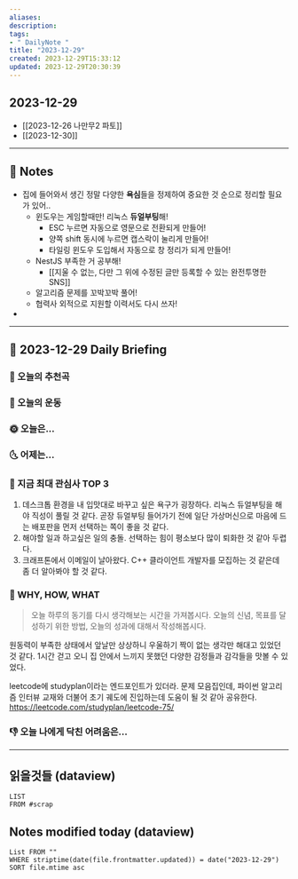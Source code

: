 ```yaml
---
aliases: 
description:
tags:
- " DailyNote "
title: "2023-12-29"
created: 2023-12-29T15:33:12
updated: 2023-12-29T20:30:39
---
```


## 2023-12-29

- [[2023-12-26 나만무2 파토]] 
- [[2023-12-30]]

---

## 📝 Notes

- 집에 들어와서 생긴 정말 다양한 **욕심**들을 정제하여 중요한 것 순으로 정리할 필요가 있어..
	- 윈도우는 게임할때만! 리눅스 **듀얼부팅**해!
		- ESC 누르면 자동으로 영문으로 전환되게 만들어!
		- 양쪽 shift 동시에 누르면 캡스락이 눌리게 만들어!
		- 타일링 윈도우 도입해서 자동으로 창 정리가 되게 만들어!
	- NestJS 부족한 거 공부해!
		- [[지울 수 없는, 다만 그 위에 수정된 글만 등록할 수 있는 완전투명한 SNS]]
	- 알고리즘 문제를 꼬박꼬박 풀어!
	- 협력사 외적으로 지원할 이력서도 다시 쓰자!
- 


---

## 📅 2023-12-29 Daily Briefing

### 🎵 오늘의 추천곡

### 🏃 오늘의 운동

### 🌞 오늘은...

### 🌜 어제는...

### 🧠 지금 최대 관심사 TOP 3

1. 데스크톱 환경을 내 입맛대로 바꾸고 싶은 욕구가 굉장하다. 리눅스 듀얼부팅을 해야 직성이 풀릴 것 같다. 곧장 듀얼부팅 들어가기 전에 일단 가상머신으로 마음에 드는 배포판을 먼저 선택하는 쪽이 좋을 것 같다.
2. 해야할 일과 하고싶은 일의 충돌. 선택하는 힘이 평소보다 많이 퇴화한 것 같아 두렵다.
3. 크래프톤에서 이메일이 날아왔다. C++ 클라이언트 개발자를 모집하는 것 같은데 좀 더 알아봐야 할 것 같다.

### 🚀 WHY, HOW, WHAT

> 오늘 하루의 동기를 다시 생각해보는 시간을 가져봅시다. 오늘의 신념, 목표를 달성하기 위한 방법, 오늘의 성과에 대해서 작성해봅시다.

원동력이 부족한 상태에서 앞날만 상상하니 우울하기 짝이 없는 생각만 해대고 있었던 것 같다. 1시간 걷고 오니 집 안에서 느끼지 못했던 다양한 감정들과 감각들을 맛볼 수 있었다.

leetcode에 studyplan이라는 엔드포인트가 있더라. 문제 모음집인데, 파이썬 알고리즘 인터뷰 교재와 더불어 초기 궤도에 진입하는데 도움이 될 것 같아 공유한다. <https://leetcode.com/studyplan/leetcode-75/>

### 👎 오늘 나에게 닥친 어려움은...

---

## 읽을것들 (dataview)

```dataview
LIST
FROM #scrap
```

## Notes modified today (dataview)

```dataview
List FROM "" 
WHERE striptime(date(file.frontmatter.updated)) = date("2023-12-29") 
SORT file.mtime asc
```
